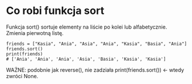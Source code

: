 # Co robi funkcja sort   
Funkcja sort() sortuje elementy na liście po kolei lub alfabetycznie.  
Zmienia pierwotną listę.  
  
```
friends = ["Kasia", "Ania", "Asia", "Ania", "Kasia", "Basia", "Ania"]
friends.sort()
print(friends)
# ['Ania', 'Ania', 'Ania', 'Asia', 'Basia', 'Kasia', 'Kasia']
```
  
WAŻNE: podobnie jak reverse(), nie zadziała print(friends.sort()) <- wtedy zwróci None.
